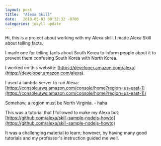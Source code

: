 ```yaml
---
layout: post
title:  "Alexa Skill"
date:   2018-05-03 00:32:32 -0700
categories: jekyll update
---
```

Hi, this is a project about working with my Alexa skill.
I made Alexa Skill about telling facts.

I made one for telling facts about South Korea to inform people about it to prevent them confusing South Korea with North Korea.

I worked on this website: [https://developer.amazon.com/alexa](https://developer.amazon.com/alexa).

I used a lambda server to run Alexa: [https://console.aws.amazon.com/console/home?region=us-east-1](https://console.aws.amazon.com/console/home?region=us-east-1)/

Somehow, a region must be North Virginia. - haha

This was a tutorial that I followed to make my Alexa bot: [https://github.com/alexa/skill-sample-nodejs-howto](https://github.com/alexa/skill-sample-nodejs-howto)

It was a challenging material to learn; however, by having many good tutorials and my professor's instruction guided me well. 
